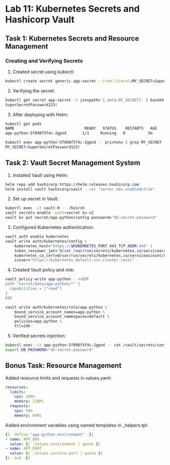 # Lab 11: Kubernetes Secrets and Hashicorp Vault

## Task 1: Kubernetes Secrets and Resource Management

### Creating and Verifying Secrets

1. Created secret using kubectl:
```bash
kubectl create secret generic app-secret --from-literal=MY_SECRET=SuperSecretPassword123!
```

2. Verifying the secret:
```bash
kubectl get secret app-secret -o jsonpath='{.data.MY_SECRET}' | base64 --decode
SuperSecretPassword123!
```

3. After deploying with Helm:
```bash
kubectl get pods
NAME                               READY   STATUS    RESTARTS   AGE
app-python-5f898f5f4c-2gpnd       1/1     Running   0          5m

kubectl exec app-python-5f898f5f4c-2gpnd -- printenv | grep MY_SECRET
MY_SECRET=SuperSecretPassword123!
```

## Task 2: Vault Secret Management System

1. Installed Vault using Helm:
```bash
helm repo add hashicorp https://helm.releases.hashicorp.com
helm install vault hashicorp/vault --set "server.dev.enabled=true"
```

2. Set up secret in Vault:
```bash
kubectl exec -it vault-0 -- /bin/sh
vault secrets enable -path=secret kv-v2
vault kv put secret/app-python/config password="db-secret-password"
```

3. Configured Kubernetes authentication:
```bash
vault auth enable kubernetes
vault write auth/kubernetes/config \
    kubernetes_host="https://$KUBERNETES_PORT_443_TCP_ADDR:443" \
    token_reviewer_jwt="$(cat /var/run/secrets/kubernetes.io/serviceaccount/token)" \
    kubernetes_ca_cert=@/var/run/secrets/kubernetes.io/serviceaccount/ca.crt \
    issuer="https://kubernetes.default.svc.cluster.local"
```

4. Created Vault policy and role:
```bash
vault policy write app-python - <<EOF
path "secret/data/app-python/*" {
  capabilities = ["read"]
}
EOF

vault write auth/kubernetes/role/app-python \
    bound_service_account_names=app-python \
    bound_service_account_namespaces=default \
    policies=app-python \
    ttl=24h
```

5. Verified secrets injection:
```bash
kubectl exec -it app-python-5f898f5f4c-2gpnd -- cat /vault/secrets/config
export DB_PASSWORD="db-secret-password"
```

## Bonus Task: Resource Management

Added resource limits and requests in values.yaml:
```yaml
resources:
  limits:
    cpu: 100m
    memory: 128Mi
  requests:
    cpu: 50m
    memory: 64Mi
```

Added environment variables using named templates in _helpers.tpl:
```yaml
{{- define "app-python.environment" -}}
- name: APP_ENV
  value: {{ .Values.environment | quote }}
- name: APP_PORT
  value: {{ .Values.service.port | quote }}
{{- end -}}
``` 